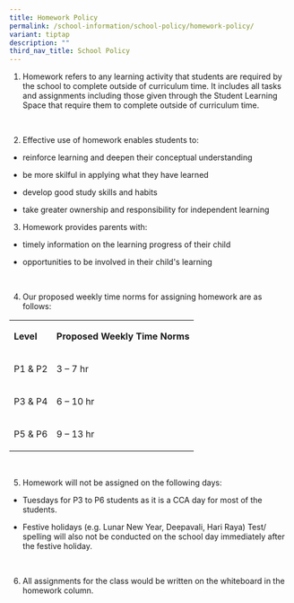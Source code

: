 ```yaml
---
title: Homework Policy
permalink: /school-information/school-policy/homework-policy/
variant: tiptap
description: ""
third_nav_title: School Policy
---
```

<ol data-tight="true" class="tight"><li><p>Homework refers to any learning activity that students are required by the school to complete outside of curriculum time. It includes all tasks and assignments including those given through the Student Learning Space that require them to complete outside of curriculum time.</p></li></ol><p>&nbsp;</p><ol start="2" data-tight="true" class="tight"><li><p>Effective use of homework enables&nbsp;students to:</p></li></ol><ul data-tight="true" class="tight"><li><p>reinforce learning and deepen their conceptual understanding</p></li><li><p>be more skilful in applying what they have learned</p></li><li><p>develop good study skills and habits</p></li><li><p>take greater ownership and responsibility for independent learning</p><p></p></li></ul><ol start="3" data-tight="true" class="tight"><li><p>Homework provides parents with:</p></li></ol><ul data-tight="true" class="tight"><li><p>timely information on the learning progress of their child</p></li><li><p>opportunities to be involved in their child's learning</p></li></ul><p>&nbsp;</p><ol start="4" data-tight="true" class="tight"><li><p>Our proposed weekly time norms for assigning homework are as follows:</p></li></ol><table><tbody><tr><td rowspan="1" colspan="1"><p><strong>Level</strong></p></td><td rowspan="1" colspan="1"><p><strong>Proposed Weekly Time Norms</strong></p></td></tr><tr><td rowspan="1" colspan="1"><p>P1 &amp; P2</p></td><td rowspan="1" colspan="1"><p>3 – 7 hr</p></td></tr><tr><td rowspan="1" colspan="1"><p>P3 &amp; P4</p></td><td rowspan="1" colspan="1"><p>6 – 10 hr</p></td></tr><tr><td rowspan="1" colspan="1"><p>P5 &amp; P6</p></td><td rowspan="1" colspan="1"><p>9 – 13 hr</p></td></tr></tbody></table><p>&nbsp;</p><ol start="5" data-tight="true" class="tight"><li><p>Homework will not be assigned on the following days:</p></li></ol><ul data-tight="true" class="tight"><li><p>Tuesdays for P3 to P6 students as it is a CCA day for most of the students.</p></li><li><p>Festive holidays (e.g. Lunar New Year, Deepavali, Hari Raya) Test/ spelling will also not be conducted on the school day immediately after the festive holiday.</p></li></ul><p>&nbsp;</p><ol start="6" data-tight="true" class="tight"><li><p>All assignments for the class would be written on the whiteboard in the homework column.</p></li></ol><p></p>